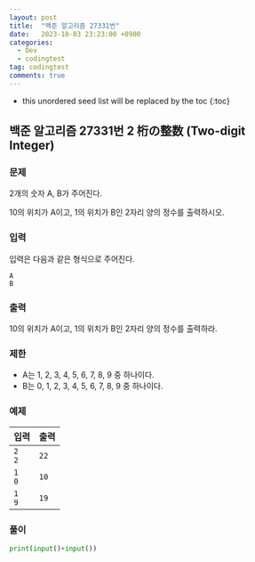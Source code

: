 ```yaml
---
layout: post
title:  "백준 알고리즘 27331번"
date:   2023-10-03 23:23:00 +0900
categories:
  - Dev
  - codingtest
tag: codingtest
comments: true
---
```


* this unordered seed list will be replaced by the toc
{:toc}

## 백준 알고리즘 27331번 2 桁の整数 (Two-digit Integer)

### 문제

2개의 숫자 A, B가 주어진다.

10의 위치가 A이고, 1의 위치가 B인 2자리 양의 정수를 출력하시오.

### 입력

입력은 다음과 같은 형식으로 주어진다.

```text
A
B
```

### 출력

10의 위치가 A이고, 1의 위치가 B인 2자리 양의 정수를 출력하라.

### 제한

- A는 1, 2, 3, 4, 5, 6, 7, 8, 9 중 하나이다.
- B는 0, 1, 2, 3, 4, 5, 6, 7, 8, 9 중 하나이다.

### 예제

| 입력 | 출력 |
| --- | --- |
| `2` <br/> `2` | `22` |
| `1` <br/> `0` | `10` |
| `1` <br/> `9` | `19` |

### 풀이

```py
print(input()+input())
```
